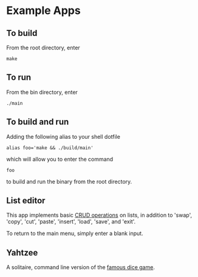 # Example Apps

## To build

From the root directory, enter

```
make
```

## To run 

From the bin directory, enter

```
./main
```

## To build and run

Adding the following alias to your shell dotfile

```
alias foo='make && ./build/main'
```

which will allow you to enter the command

```
foo
```

to build and run the binary from the root directory.

## List editor

This app implements basic [CRUD operations](https://en.wikipedia.org/wiki/Create,_read,_update_and_delete) on lists, in addition to 'swap', 'copy', 'cut', 'paste', 'insert', 'load', 'save', and 'exit'.

To return to the main menu, simply enter a blank input.

## Yahtzee

A solitaire, command line version of the [famous dice game](https://en.wikipedia.org/wiki/Yahtzee).
